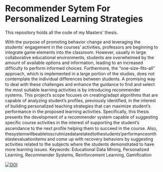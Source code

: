 # Recommender Sytem For Personalized Learning Strategies
This repository holds all the code of my Masters' thesis.


With the purpose of promoting behavior change and leveraging the students’ engagement in the courses’ activities, professors are beginning to integrate game elements into the classroom. However, usually in large collaborative educational environments, students are overwhelmed by the amount of available options and information, leading to an increased difﬁculty to perform informed choices. Furthermore, the “one-size-ﬁts-all” approach, which is implemented in a large portion of the studies, does not contemplate the individual differences between students. A promising way to deal with these challenges and enhance the guidance to ﬁnd and select the most suitable learning activities is by introducing recommender systems. This project’s scope focuses on creating/adapt algorithms that are capable of analyzing student’s proﬁles, previously identiﬁed, in the interest of building personalized teaching strategies that can maximize student’s performance in the proposed learning activities. Speciﬁcally, this thesis presents the development of a recommender system capable of suggesting speciﬁc course activities in the interest of supporting the student’s ascendance to the next proﬁle helping them to succeed in the course. Also, thesystemwillbeabletoscrutinizedatarelatedtothestudents’performanceonthelastevaluationitems and come up with recovery behaviors by suggesting activities related to the subjects where the students demonstrated to have more learning issues. Keywords: Educational Data Mining, Personalized Learning, Recommender Systems, Reinforcement Learning, Gamiﬁcation





[![DOI](https://zenodo.org/badge/235339011.svg)](https://zenodo.org/badge/latestdoi/235339011)
